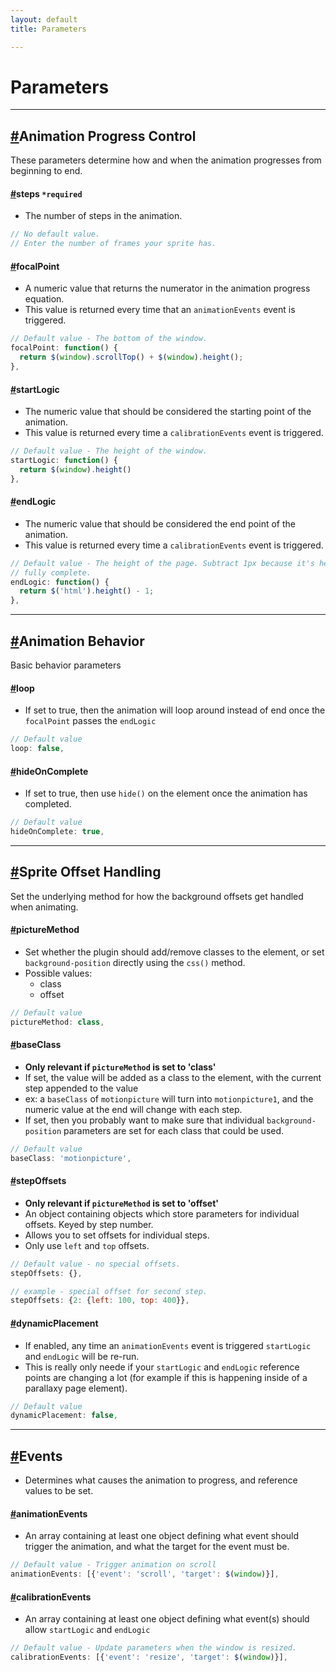 ```yaml
---
layout: default
title: Parameters

---
```

# Parameters

------
## [#](#animationProgress)<a name="animationProgress"></a>Animation Progress Control

These parameters determine how and when the animation progresses from beginning to end.

#### [#](#steps)<a name="steps"></a>steps `*required`
* The number of steps in the animation.
~~~javascript
// No default value.
// Enter the number of frames your sprite has.
~~~

#### [#](#focalPoint)<a name="focalPoint"></a>focalPoint
* A numeric value that returns the numerator in the animation progress equation.
* This value is returned every time that an `animationEvents` event is triggered.

~~~javascript
// Default value - The bottom of the window.
focalPoint: function() {
  return $(window).scrollTop() + $(window).height();
},
~~~

#### [#](#startLogic)<a name="startLogic"></a>startLogic
* The numeric value that should be considered the starting point of the animation.
* This value is returned every time a `calibrationEvents` event is triggered.

~~~javascript
// Default value - The height of the window.
startLogic: function() {
  return $(window).height()
},
~~~

#### [#](#endLogic)<a name="endLogic"></a>endLogic
* The numeric value that should be considered the end point of the animation.
* This value is returned every time a `calibrationEvents` event is triggered.

~~~javascript
// Default value - The height of the page. Subtract 1px because it's helpful for letting an animation
// fully complete.
endLogic: function() {
  return $('html').height() - 1;
},
~~~

-----

## [#](#animation)<a name="animation"></a>Animation Behavior
Basic behavior parameters

#### [#](#loop)<a name="loop"></a>loop
* If set to true, then the animation will loop around instead of end once the `focalPoint` passes the `endLogic`

~~~javascript
// Default value
loop: false,
~~~

#### [#](#hideOnComplete)<a name="hideOnComplete"></a>hideOnComplete
* If set to true, then use `hide()` on the element once the animation has completed.

~~~javascript
// Default value
hideOnComplete: true,
~~~

-----

## [#](#sprites)<a name="sprites"></a>Sprite Offset Handling
Set the underlying method for how the background offsets get handled when animating.

#### [#](#pictureMethod)<a name="pictureMethod"></a>pictureMethod
* Set whether the plugin should add/remove classes to the element, or set `background-position` directly using the `css()` method.
* Possible values:
  * class
  * offset

~~~javascript
// Default value
pictureMethod: class,
~~~

#### [#](#baseClass)<a name="baseClass"></a>baseClass
* **Only relevant if `pictureMethod` is set to 'class'**
* If set, the value will be added as a class to the element, with the current step appended to the value
* ex: a `baseClass` of `motionpicture` will turn into `motionpicture1`, and the numeric value at the end will change with each step.
* If set, then you probably want to make sure that individual `background-position` parameters are set for each class that could be used.

~~~javascript
// Default value
baseClass: 'motionpicture',
~~~


#### [#](#stepOffsets)<a name="stepOffsets"></a>stepOffsets ####
* **Only relevant if `pictureMethod` is set to 'offset'**
* An object containing objects which store parameters for individual offsets. Keyed by step number.
* Allows you to set offsets for individual steps.
* Only use `left` and `top` offsets.

~~~javascript
// Default value - no special offsets.
stepOffsets: {},
~~~

~~~javascript
// example - special offset for second step.
stepOffsets: {2: {left: 100, top: 400}},
~~~



#### [#](#dynamicPlacement)<a name="dynamicPlacement"></a>dynamicPlacement
* If enabled, any time an `animationEvents` event is triggered `startLogic` and `endLogic` will be re-run.
* This is really only neede if your `startLogic` and `endLogic` reference points are changing a lot (for example if this is happening inside of a parallaxy page element).

~~~javascript
// Default value
dynamicPlacement: false,
~~~

---------

## [#](#events)<a name="events"></a>Events
* Determines what causes the animation to progress, and reference values to be set.

#### [#](#animationEvents)<a name="animationEvents"></a>animationEvents
* An array containing at least one object defining what event should trigger the animation, and what the target for the event must be.
~~~javascript
// Default value - Trigger animation on scroll
animationEvents: [{'event': 'scroll', 'target': $(window)}],
~~~

#### [#](#calibrationEvents)<a name="calibrationEvents"></a>calibrationEvents
* An array containing at least one object defining what event(s) should allow `startLogic` and `endLogic`

~~~javascript
// Default value - Update parameters when the window is resized.
calibrationEvents: [{'event': 'resize', 'target': $(window)}],
~~~
